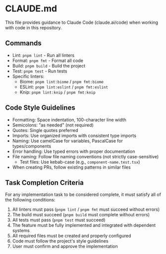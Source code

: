 # CLAUDE.md

This file provides guidance to Claude Code (claude.ai/code) when working with code in this repository.

## Commands
- Lint: `pnpm lint` - Run all linters
- Format: `pnpm fmt` - Format all code
- Build: `pnpm build` - Build the project
- Test: `pnpm test` - Run tests
- Specific linters:
  - Biome: `pnpm lint:biome` / `pnpm fmt:biome`
  - ESLint: `pnpm lint:eslint` / `pnpm fmt:eslint`
  - Knip: `pnpm lint:knip` / `pnpm fmt:knip`

## Code Style Guidelines
- Formatting: Space indentation, 100-character line width
- Semicolons: "as needed" (not required)
- Quotes: Single quotes preferred
- Imports: Use organized imports with consistent type imports
- Naming: Use camelCase for variables, PascalCase for types/components
- Error handling: Use typed errors with proper documentation
- File naming: Follow file naming conventions (not strictly case-sensitive)
  - Test files: Use kebab-case (e.g., `component-name.test.tsx`)
- When creating PRs, follow existing patterns in similar files

## Task Completion Criteria
For any implementation task to be considered complete, it must satisfy all of the following conditions:
1. All linters must pass (`pnpm lint` / `pnpm fmt` must succeed without errors)
2. The build must succeed (`pnpm build` must complete without errors)
3. All tests must pass (`pnpm test` must succeed)
4. The feature must be fully implemented and integrated with dependent systems
5. All required files must be created and properly configured
6. Code must follow the project's style guidelines
7. User must confirm and approve the implementation